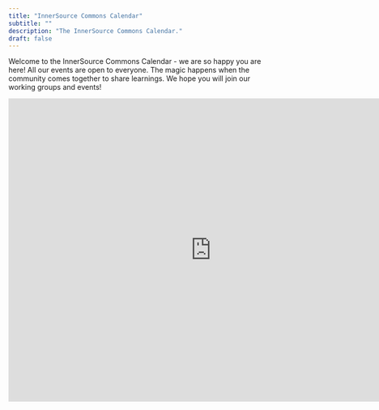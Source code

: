 ```yaml
---
title: "InnerSource Commons Calendar"
subtitle: ""
description: "The InnerSource Commons Calendar."
draft: false
---
```


<section class="section">
  <div class="container">
    <div class="row align-items-center">
        <p>Welcome to the InnerSource Commons Calendar - we are so happy you are here! All our events are open to everyone. The magic happens when the community comes together to share learnings. We hope you will join our working groups and events! 
        <div class="col-md-6 order-1 order-md-2 mb-4 mb-md-0">
<iframe src="https://calendar.google.com/calendar/embed?src=c_62694f414055ac569e5cb12dafbb0890ca22f3640b177a4b10b53171fbc9bdd4%40group.calendar.google.com" style="border: 0" width="800" height="600" frameborder="0" scrolling="no"></iframe>        </p>
      </div>
      </div>
    </div>
  </div>
</section>


